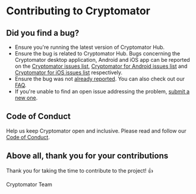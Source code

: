 # Contributing to Cryptomator

## Did you find a bug?

- Ensure you're running the latest version of Cryptomator Hub.
- Ensure the bug is related to Cryptomator Hub. Bugs concerning the Cryptomator desktop application, Android and iOS app can be reported on the [Cryptomator issues list](https://github.com/cryptomator/cryptomator/issues), [Cryptomator for Android issues list](https://github.com/cryptomator/android/issues) and [Cryptomator for iOS issues list](https://github.com/cryptomator/ios/issues) respectively.
- Ensure the bug was not [already reported](https://github.com/cryptomator/hub/issues). You can also check out our [FAQ](https://community.cryptomator.org/c/faq).
- If you're unable to find an open issue addressing the problem, [submit a new one](https://github.com/cryptomator/hub/issues/new).

## Code of Conduct

Help us keep Cryptomator open and inclusive. Please read and follow our [Code of Conduct](https://github.com/cryptomator/hub/blob/develop/.github/CODE_OF_CONDUCT.md).

## Above all, thank you for your contributions

Thank you for taking the time to contribute to the project! :+1:

Cryptomator Team
